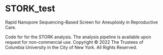 # STORK_test
Rapid Nanopore Sequencing–Based Screen for Aneuploidy in Reproductive Care. 

Code for for the STORK analysis.
The analysis pipeline is available upon request for non-commercial use. 
Copyright © 2022 The Trustees of Columbia University in the City of New York. All Rights Reserved.
